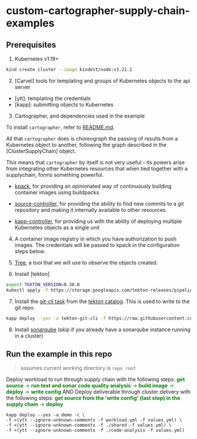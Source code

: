 # custom-cartographer-supply-chain-examples

## Prerequisites

1. Kubernetes v1.19+

```bash
kind create cluster --image kindest/node:v1.21.1
```

2. [Carvel] tools for templating and groups of Kubernetes objects to the api
   server

  - [ytt]: templating the credentials
  - [kapp]: submitting objects to Kubernetes

3. Cartographer, and dependencies used in the example

To install `cartographer`, refer to [README.md](../../README.md).

All that `cartographer` does is choreograph the passing of results from a
Kubernetes object to another, following the graph described in the
[ClusterSupplyChain] object.

This means that `cartographer` by itself is not very useful - its powers arise
from integrating other Kubernetes resources that when tied together with a
supplychain, forms something powerful.

- [kpack](https://github.com/pivotal/kpack/blob/main/docs/install.md),
  for providing an opinionated way of continuously building container
  images using buildpacks

- [source-controller](https://fluxcd.io/docs/gitops-toolkit/source-watcher/#install-flux),
  for providing the ability to find new commits to a git
  repository and making it internally available to other resources

- [kapp-controller](https://carvel.dev/kapp-controller/docs/latest/install/),
  for providing us with the ability of deploying multiple
  Kubernetes objects as a single unit

4. A container image registry in which you have authorization to push images. The
  credentials will be passed to kpack in the configuration steps below.

5. [Tree](https://github.com/ahmetb/kubectl-tree), a tool that we will use to observe the objects created.

6. Install [tekton]

```bash
export TEKTON_VERSION=0.30.0 
kubectl apply -f https://storage.googleapis.com/tekton-releases/pipeline/previous/v$TEKTON_VERSION/release.yaml
```

7. Install the [git-cli task](https://github.com/tektoncd/catalog/tree/main/task/git-cli/0.2) from the
  [tekton catalog](https://github.com/tektoncd/catalog). This is used to write to the git repo.

```bash
kapp deploy --yes -a tekton-git-cli -f https://raw.githubusercontent.com/tektoncd/catalog/main/task/git-cli/0.2/git-cli.yaml
```

8. Install [sonarqube](https://docs.sonarqube.org/latest/setup/sonarqube-on-kubernetes/) (skip if you already have a sonarqube instance running in a cluster)

## Run the example in this repo 

> assumes current working directory is `repo root`

Deploy workload to run through supply chain with the following steps: <span style="color: green;"> **get source** &rarr; **run test and sonar code quality analysis** &rarr; **build image** &rarr; **deploy** &rarr; **write config** </span> AND
Deploy deliverable through cluster delivery with the following steps: <span style="color: green;"> **get source from the 'write config' (last step) in the supply chain** &rarr; **deploy** </span>
```
kapp deploy --yes -a demo -c \
-f <(ytt --ignore-unknown-comments -f workload.yml -f values.yml) \
-f <(ytt --ignore-unknown-comments -f ./shared -f values.yml) \
-f <(ytt --ignore-unknown-comments -f ./code-analysis -f values.yml)
```

